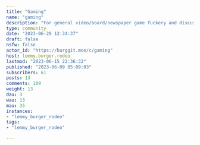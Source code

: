 ```yaml
---
title: "Gaming" 
name: "gaming"
description: "For general video/board/newspaper game fuckery and discussion.Because the active userbase of burggit is so small, I'm keeping it as fairly anything goes for now. Feel free to post memes, informative videos, fan art, reviews, discussion threads, articles, cosplay, or whatever else you can think if that is gaming related.No lewd pictures in the url field, but you can talk about nsfw games. "
type: community
date: "2023-06-29 12:34:37"
draft: false
nsfw: false
actor_id: "https://burggit.moe/c/gaming"
host: lemmy.burger.rodeo
lastmod: "2023-06-15 22:36:32"
published: "2023-06-09 05:09:03"
subscribers: 61
posts: 13
comments: 109
weight: 13
dau: 3
wau: 13
mau: 35
instances:
- "lemmy_burger_rodeo"
tags: 
- "lemmy_burger_rodeo"

---
```

